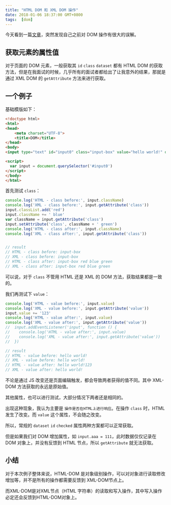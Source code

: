 ```yaml
---
title: "HTML DOM 和 XML DOM 操作"
date: 2018-01-06 18:37:00 GMT+0800
tags:  [dom]
---
```


今天看到一篇[文章](https://segmentfault.com/a/1190000012674948)，突然发现自己之前对 DOM 操作有很大的误解。

<!-- truncate -->

## 获取元素的属性值

对于页面的 DOM 元素，一般获取其 `id` `class` `dataset` 都有 HTML DOM 的获取方法，但是在我面试的时候，几乎所有的面试者都给出了让我意外的结果，那就是通过 XML DOM 的 `getAttribute` 方法来进行获取。

## 一个例子

基础模版如下：

```html
<!doctype html>
<html>
<head>
    <meta charset="UTF-8">
    <title>DOM</title>
</head>
<body>
<input type="text" id="input0" class="input-box" value="hello world!" data-view="abc">

<script>
  var input = document.querySelector('#input0')
</script>
</body>
</html>
```

首先测试 `class`：

```js
console.log('HTML - class before:', input.className)
console.log('XML - class before:', input.getAttribute('class'))
input.classList.add('red')
input.className += ' blue'
var className = input.getAttribute('class')
input.setAttribute('class', className + ' green')
console.log('HTML - class after:', input.className)
console.log('XML - class after:', input.getAttribute('class'))


// result
// HTML - class before: input-box
// XML - class before: input-box
// HTML - class after: input-box red blue green
// XML - class after: input-box red blue green
```

可以说，对于 `class` 不管用 HTML 还是 XML 的 DOM 方法，获取结果都是一致的。

我们再测试下 `value`：

```js
console.log('HTML - value before:', input.value)
console.log('XML - value before:', input.getAttribute('value'))
input.value += '123'
console.log('HTML - value after:', input.value)
console.log('XML - value after:', input.getAttribute('value'))
//  input.addEventListener('input', function () {
//    console.log('HTML - value after:', input.value)
//    console.log('XML - value after:', input.getAttribute('value'))
//  })

// result
// HTML - value before: hello world!
// XML - value before: hello world!
// HTML - value after: hello world!123
// XML - value after: hello world!
```

不论是通过 JS 改变还是页面编辑触发，都会导致两者获得的值不同。其中 XML-DOM 方法获取的永远是原始值。

其他属性，也可以进行测试，大部分情况下两者还是相同的。

出现这种现象，我认为主要是 `操作是否在HTML上进行响应`。在操作 `class` 时，HTML 发生了改变。而 `value` 这个属性，不会随之改变。

所以，常规的 `dataset` `id` `checked` 属性两种方案都可以正常获取。

但是如果我们对 DOM 增加属性，如 `input.aaa = 111`，此时数据仅仅记录在 DOM 对象上，并没有反馈到 HTML 节点，所以 `getAttribute` 就无法获取。

## 小结

对于本次例子整体来说，HTML-DOM 是对象级别操作，可以对对象进行读取修改增加等，并不是所有的操作都需要反馈到 XML-DOM节点上。

而XML-DOM是对XML节点（HTML 字符串）的读取和写入操作，其中写入操作必定还会反馈到HTML-DOM对象上。
